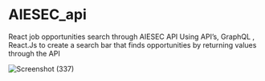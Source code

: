 # AIESEC_api

React job opportunities search through AIESEC API
Using API’s, GraphQL , React.Js to create a search bar that finds opportunities by returning values through the API

![Screenshot (337)](https://user-images.githubusercontent.com/69858342/113785660-33ae3000-9755-11eb-8834-6bb681f6db42.png)
